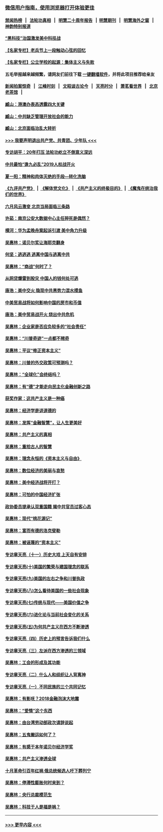 ### [微信用户指南，使用浏览器打开体验更佳](https://github.com/gfw-breaker/banned-news1/blob/master/indexes/wechat-guide.md?t=0)
#### [禁闻热榜](热点新闻.md?t=0)  &nbsp;&nbsp;|&nbsp;&nbsp; [法轮功真相](https://github.com/gfw-breaker/truth/blob/master/README.md?t=0) &nbsp;&nbsp;|&nbsp;&nbsp; [明慧二十周年报告](https://github.com/gfw-breaker/mh-reports/blob/master/README.md?t=0) &nbsp;&nbsp;|&nbsp;&nbsp;[明慧期刊](https://github.com/gfw-breaker/mh-qikan) &nbsp;&nbsp;|&nbsp;&nbsp; [明慧海外之窗](https://github.com/gfw-breaker/mh-news/blob/master/README.md?t=0) &nbsp;&nbsp;|&nbsp;&nbsp; [神韵特别报道](https://github.com/gfw-breaker/mh-news/blob/master/shenyun.md?t=0)
#### [“黑科技”治国激发美中科技战](../pages/nsc423/n11638056.md?t=02090102) 
#### [【名家专栏】老兵节上一段触动心弦的回忆](../pages/nsc423/n11646016.md?t=02090102) 
#### [【名家专栏】公立学校的起源：集体主义与失败](../pages/nsc423/n11601833.md?t=02090102) 
#### 五毛举报越来越频繁，请网友们前往下载 [一键翻墙软件](https://github.com/gfw-breaker/ssr-accounts)，并将此项目推荐给亲友
#### [新闻拍案惊奇](https://github.com/gfw-breaker/banned-news1/blob/master/pages/link4.md) &nbsp;&nbsp;|&nbsp;&nbsp; [江峰时刻](https://github.com/gfw-breaker/banned-news1/blob/master/pages/link4.md) &nbsp;&nbsp;|&nbsp;&nbsp; [文昭谈古论今](https://github.com/gfw-breaker/banned-news1/blob/master/pages/link4.md) &nbsp;&nbsp;|&nbsp;&nbsp; [天亮时分](https://github.com/gfw-breaker/banned-news1/blob/master/pages/link4.md) &nbsp;&nbsp;|&nbsp;&nbsp; [萧茗看世界](https://github.com/gfw-breaker/banned-news1/blob/master/pages/link4.md) &nbsp;&nbsp;|&nbsp;&nbsp; [北京老茶馆](https://github.com/gfw-breaker/banned-news1/blob/master/pages/link4.md) &nbsp;&nbsp;|&nbsp;&nbsp; 
#### [臧山：港澳办表态透露四大关键](../pages/nsc423/n11421628.md?t=02090102) 
#### [臧山：中共缺乏管理开放社会的能力](../pages/nsc423/n11407457.md?t=02090102) 
#### [臧山：北京面临治乱大转折](../pages/nsc423/n11406895.md?t=02090102) 
#### [>>> 我要声明退出共产党、共青团、少年队 <<<](https://github.com/begood0513/goodnews/blob/master/quit/letter.md) 
#### [专访胡平：20年打压 法轮功屹立不倒意义深远](../pages/nsc423/n11398800.md?t=02090102) 
#### [中共最怕“逢九必乱”2019人权战开火](../pages/nsc423/n11385248.md?t=02090102) 
#### [夏一阳：精神和肉体灭绝的手段—转化洗脑](../pages/nsc423/n11368250.md?t=02090102) 
#### [《九评共产党》](https://github.com/begood0513/9ping.md/blob/master/README.md) &nbsp;|&nbsp; [《解体党文化》](../../../../jtdwh.md/blob/master/README.md)  &nbsp;|&nbsp; [《共产主义的终极目的》](../../../../gczydzjmd.md/blob/master/README.md) &nbsp;|&nbsp; [《魔鬼在统治我们的世界》](../../../../mgztzwmdsj.md/blob/master/README.md) 
#### [六月风云激变 北京当局面临三条路](../pages/nsc423/n11313668.md?t=02090102) 
#### [许茹：南京公安大数据中心主任猝死是偶然？](../pages/nsc423/n11064744.md?t=02090102) 
#### [横河：华为孟晚舟案起诉引渡 美中角力升级](../pages/nsc423/n11027230.md?t=02090102) 
#### [吴惠林：诺贝尔奖让海耶克翻身](../pages/nsc423/n10890049.md?t=02090102) 
#### [何坚：逃逃逃 逃离中国与逃离中共](../pages/nsc423/n10592891.md?t=02090102) 
#### [吴惠林：“商战”何时了？](../pages/nsc423/n10573558.md?t=02090102) 
#### [从网贷爆雷到股灾 中国人的钱何处可逃](../pages/nsc423/n10572800.md?t=02090102) 
#### [唐浩：美中交火 隐现中共黑势力混水摸鱼](../pages/nsc423/n10544040.md?t=02090102) 
#### [中美贸易战将如何影响中国的房市和币值](../pages/nsc423/n10543697.md?t=02090102) 
#### [唐浩：美中贸易战开火 烧出中共危机](../pages/nsc423/n10540126.md?t=02090102) 
#### [吴惠林：企业家是否应负较多的“社会责任”](../pages/nsc423/n10535022.md?t=02090102) 
#### [吴惠林：“川普奇迹”一点都不稀奇](../pages/nsc423/n10512808.md?t=02090102) 
#### [吴惠林：平议“修正资本主义”](../pages/nsc423/n10495724.md?t=02090102) 
#### [吴惠林：川普的外交政策可预测吗？](../pages/nsc423/n10462387.md?t=02090102) 
#### [吴惠林：“全球化”会终结吗？](../pages/nsc423/n10452838.md?t=02090102) 
#### [吴惠林：有“德”才能走向民主化金融创新之路](../pages/nsc423/n10432292.md?t=02090102) 
#### [获奖作家：这共产主义是一种癌](../pages/nsc423/n10431541.md?t=02090102) 
#### [吴惠林：经济学是讲道德的](../pages/nsc423/n10398014.md?t=02090102) 
#### [吴惠林：发挥“金融智慧”，让人生更美好](../pages/nsc423/n10375019.md?t=02090102) 
#### [吴惠林：共产主义的真相](../pages/nsc423/n10351394.md?t=02090102) 
#### [吴惠林：重拾古人的智慧](../pages/nsc423/n10337691.md?t=02090102) 
#### [吴惠林：理念永恒的《资本主义与自由》](../pages/nsc423/n10316274.md?t=02090102) 
#### [吴惠林：数位经济的美丽与哀愁](../pages/nsc423/n10292946.md?t=02090102) 
#### [吴惠林：美中经济战将开打？](../pages/nsc423/n10258825.md?t=02090102) 
#### [吴惠林：可怕的中国经济扩张](../pages/nsc423/n10219147.md?t=02090102) 
#### [政协委员提承认双重国籍 揭中共官员过客心态](../pages/nsc423/n10208809.md?t=02090102) 
#### [吴惠林：现代“桃花源记”](../pages/nsc423/n10185234.md?t=02090102) 
#### [吴惠林：富而有德的洛克斐勒](../pages/nsc423/n10142264.md?t=02090102) 
#### [吴惠林：被诬蔑的“资本主义”](../pages/nsc423/n10124816.md?t=02090102) 
#### [专访章天亮（十一）历史大戏 上天自有安排](../pages/nsc423/n10094905.md?t=02090102) 
#### [专访章天亮(十)美国的繁荣与建国理念的联系](../pages/nsc423/n10094899.md?t=02090102) 
#### [专访章天亮(九)美国的左右之争和川普执政](../pages/nsc423/n10094889.md?t=02090102) 
#### [专访章天亮(八)怎么看待美国的一些社会现象](../pages/nsc423/n10094857.md?t=02090102) 
#### [专访章天亮(七)传统与现代——美国价值之争](../pages/nsc423/n10093140.md?t=02090102) 
#### [专访章天亮(六)进化论与当前社会变化的关系](../pages/nsc423/n10092036.md?t=02090102) 
#### [专访章天亮(五)为何共产主义在西方不断渗透](../pages/nsc423/n10083620.md?t=02090102) 
#### [专访章天亮（四）历史上的预言告诉我们什么](../pages/nsc423/n10083606.md?t=02090102) 
#### [专访章天亮（三）左派在西方渗透的三领域](../pages/nsc423/n10081115.md?t=02090102) 
#### [吴惠林：工会的形成及其功能](../pages/nsc423/n10080633.md?t=02090102) 
#### [专访章天亮（二）什么人和组织让人背离神](../pages/nsc423/n10076637.md?t=02090102) 
#### [专访章天亮（一）不同民族的三个共同记忆](../pages/nsc423/n10074188.md?t=02090102) 
#### [吴惠林：有影呒？2018金融泡沫大地震](../pages/nsc423/n10040534.md?t=02090102) 
#### [吴惠林：“爱情”这个东西](../pages/nsc423/n10019423.md?t=02090102) 
#### [吴惠林：由台湾劳动部政次请辞说起](../pages/nsc423/n9979679.md?t=02090102) 
#### [吴惠林：五鬼搬运如何了？](../pages/nsc423/n9925338.md?t=02090102) 
#### [吴惠林：有感于本年诺贝尔经济学奖](../pages/nsc423/n9871883.md?t=02090102) 
#### [吴惠林：共产主义渗透全球](../pages/nsc423/n9812748.md?t=02090102) 
#### [十月革命引百年红祸 俄总统候选人吁下葬列宁](../pages/nsc423/n9810182.md?t=02090102) 
#### [吴惠林：停滞性膨胀何时来到？](../pages/nsc423/n9764136.md?t=02090102) 
#### [吴惠林：央行总裁模范生](../pages/nsc423/n9728134.md?t=02090102) 
#### [吴惠林：科技于人是福是祸？](../pages/nsc423/n9672982.md?t=02090102) 

----
#### [ >>> 更早内容 <<< ](../indexes/nsc423-earlier.md)
